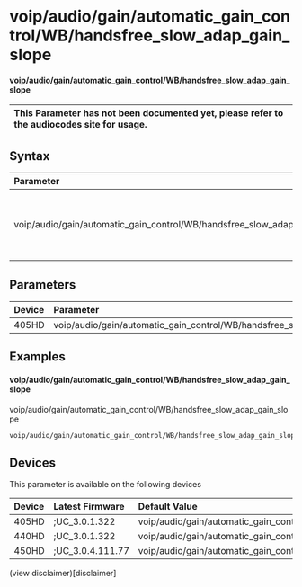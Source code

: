 ﻿---
description: voip/audio/gain/automatic_gain_control/WB/handsfree_slow_adap_gain_slope
search:
    keywords: ['voip','audio','gain','automatic_gain_control','WB','handsfree_slow_adap_gain_slope']
---

# voip/audio/gain/automatic_gain_control/WB/handsfree_slow_adap_gain_slope

#### voip/audio/gain/automatic_gain_control/WB/handsfree_slow_adap_gain_slope


| This Parameter has not been documented yet, please refer to the audiocodes site for usage.  |
| :--- |

## Syntax
| Parameter | Syntax |
| :--- | :--- |
|voip/audio/gain/automatic_gain_control/WB/handsfree_slow_adap_gain_slope | {% raw %} undefined {% endraw %} |

## Parameters
|Device|Parameter|value|Description|
|:---|:---|:---|:---|
| 405HD | voip/audio/gain/automatic_gain_control/WB/handsfree_slow_adap_gain_slope |  |  |

## Examples
#### voip/audio/gain/automatic_gain_control/WB/handsfree_slow_adap_gain_slope

voip/audio/gain/automatic_gain_control/WB/handsfree_slow_adap_gain_slope

```
voip/audio/gain/automatic_gain_control/WB/handsfree_slow_adap_gain_slope=1_00
```

## Devices
This parameter is available on the following devices

| Device | Latest Firmware | Default Value |
|:---|:---|:---|
| 405HD | ;UC_3.0.1.322 | voip/audio/gain/automatic_gain_control/WB/handsfree_slow_adap_gain_slope=1_00 
| 440HD | ;UC_3.0.1.322 | voip/audio/gain/automatic_gain_control/WB/handsfree_slow_adap_gain_slope=1_00 
| 450HD | ;UC_3.0.4.111.77 | voip/audio/gain/automatic_gain_control/WB/handsfree_slow_adap_gain_slope=1_00 

(view disclaimer)[disclaimer]
